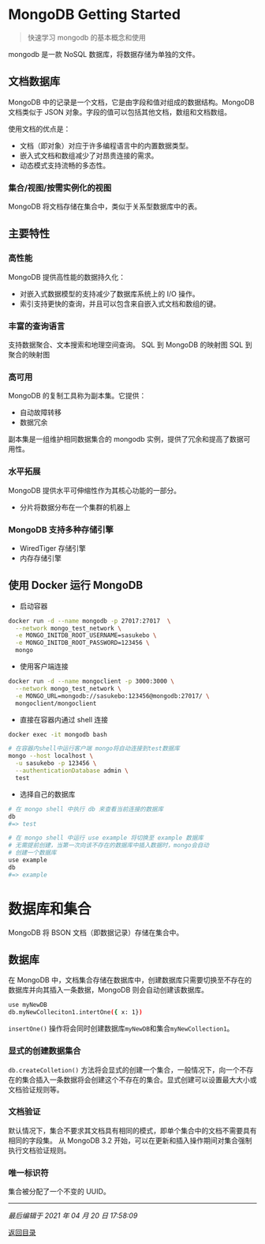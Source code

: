 # MongoDB Getting Started

> 快速学习 mongodb 的基本概念和使用

mongodb 是一款 NoSQL 数据库，将数据存储为单独的文件。

## 文档数据库

MongoDB 中的记录是一个文档，它是由字段和值对组成的数据结构。MongoDB 文档类似于 JSON 对象。字段的值可以包括其他文档，数组和文档数组。

使用文档的优点是：

- 文档（即对象）对应于许多编程语言中的内置数据类型。
- 嵌入式文档和数组减少了对昂贵连接的需求。
- 动态模式支持流畅的多态性。

### 集合/视图/按需实例化的视图

MongoDB 将文档存储在集合中，类似于关系型数据库中的表。

## 主要特性

### 高性能

MongoDB 提供高性能的数据持久化：

- 对嵌入式数据模型的支持减少了数据库系统上的 I/O 操作。
- 索引支持更快的查询，并且可以包含来自嵌入式文档和数组的键。

### 丰富的查询语言

支持数据聚合、文本搜索和地理空间查询。
SQL 到 MongoDB 的映射图
SQL 到聚合的映射图

### 高可用

MongoDB 的复制工具称为副本集。它提供：

- 自动故障转移
- 数据冗余

副本集是一组维护相同数据集合的 mongodb 实例，提供了冗余和提高了数据可用性。

### 水平拓展

MongoDB 提供水平可伸缩性作为其核心功能的一部分。

- 分片将数据分布在一个集群的机器上

### MongoDB 支持多种存储引擎

- WiredTiger 存储引擎
- 内存存储引擎

## 使用 Docker 运行 MongoDB

- 启动容器

```sh
docker run -d --name mongodb -p 27017:27017  \
  --network mongo_test_network \
  -e MONGO_INITDB_ROOT_USERNAME=sasukebo \
  -e MONGO_INITDB_ROOT_PASSWORD=123456 \
  mongo
```

- 使用客户端连接

```sh
docker run -d --name mongoclient -p 3000:3000 \
  --network mongo_test_network \
  -e MONGO_URL=mongodb://sasukebo:123456@mongodb:27017/ \
  mongoclient/mongoclient
```

- 直接在容器内通过 shell 连接

```sh
docker exec -it mongodb bash

# 在容器内shell中运行客户端 mongo将自动连接到test数据库
mongo --host localhost \
  -u sasukebo -p 123456 \
  --authenticationDatabase admin \
  test
```

- 选择自己的数据库

```bash
# 在 mongo shell 中执行 db 来查看当前连接的数据库
db
#=> test

# 在 mongo shell 中运行 use example 将切换至 example 数据库
# 无需提前创建，当第一次向该不存在的数据库中插入数据时，mongo会自动
# 创建一个数据库
use example
db
#=> example
```

# 数据库和集合

MongoDB 将 BSON 文档（即数据记录）存储在集合中。

## 数据库

在 MongoDB 中，文档集合存储在数据库中，创建数据库只需要切换至不存在的数据库并向其插入一条数据，MongoDB 则会自动创建该数据库。

```sh
use myNewDB
db.myNewColleciton1.intertOne({ x: 1})
```

`insertOne()` 操作将会同时创建数据库`myNewDB`和集合`myNewCollection1`。

### 显式的创建数据集合

`db.createColletion()` 方法将会显式的创建一个集合，一般情况下，向一个不存在的集合插入一条数据将会创建这个不存在的集合。显式创建可以设置最大大小或文档验证规则等。

### 文档验证

默认情况下，集合不要求其文档具有相同的模式，即单个集合中的文档不需要具有相同的字段集。
从 MongoDB 3.2 开始，可以在更新和插入操作期间对集合强制执行文档验证规则。

### 唯一标识符

集合被分配了一个不变的 UUID。

---

_最后编辑于 2021 年 04 月 20 日 17:58:09_

[返回目录](./menu.md)
